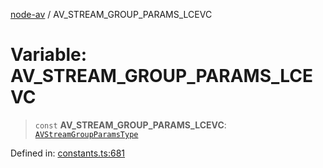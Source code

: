 [node-av](../globals.md) / AV\_STREAM\_GROUP\_PARAMS\_LCEVC

# Variable: AV\_STREAM\_GROUP\_PARAMS\_LCEVC

> `const` **AV\_STREAM\_GROUP\_PARAMS\_LCEVC**: [`AVStreamGroupParamsType`](../type-aliases/AVStreamGroupParamsType.md)

Defined in: [constants.ts:681](https://github.com/seydx/av/blob/f8631fc881b394300b1479f511d55cf1c370a87f/src/constants/constants.ts#L681)
